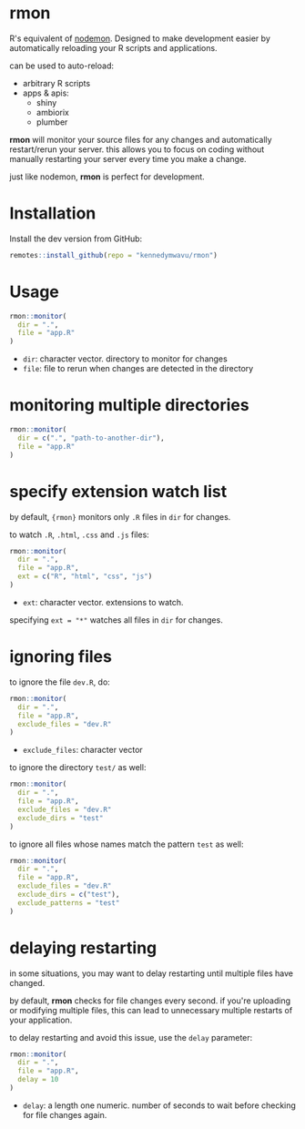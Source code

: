 # rmon

R's equivalent of [nodemon](https://nodemon.io/). Designed to make development easier by automatically reloading your R scripts and applications.

can be used to auto-reload:

- arbitrary R scripts
- apps & apis:
  - shiny
  - ambiorix
  - plumber

**rmon** will monitor your source files for any changes and automatically restart/rerun your server. this allows you to focus on coding without manually restarting your server every time you make a change.

just like nodemon, **rmon** is perfect for development.

# Installation

Install the dev version from GitHub:

```r
remotes::install_github(repo = "kennedymwavu/rmon")
```

# Usage

```r
rmon::monitor(
  dir = ".",
  file = "app.R"
)
```

- `dir`: character vector. directory to monitor for changes
- `file`: file to rerun when changes are detected in the directory

# monitoring multiple directories

```r
rmon::monitor(
  dir = c(".", "path-to-another-dir"),
  file = "app.R"
)
```

# specify extension watch list

by default, `{rmon}` monitors only `.R` files in `dir` for changes.

to watch `.R`, `.html`, `.css` and `.js` files:

```r
rmon::monitor(
  dir = ".",
  file = "app.R",
  ext = c("R", "html", "css", "js")
)
```

- `ext`: character vector. extensions to watch.

specifying `ext = "*"` watches all files in `dir` for changes.

# ignoring files

to ignore the file `dev.R`, do:

```r
rmon::monitor(
  dir = ".",
  file = "app.R",
  exclude_files = "dev.R"
)
```

- `exclude_files`: character vector

to ignore the directory `test/` as well:

```r
rmon::monitor(
  dir = ".",
  file = "app.R",
  exclude_files = "dev.R"
  exclude_dirs = "test"
)
```

to ignore all files whose names match the pattern `test` as well:

```r
rmon::monitor(
  dir = ".",
  file = "app.R",
  exclude_files = "dev.R"
  exclude_dirs = c("test"),
  exclude_patterns = "test"
)
```

# delaying restarting

in some situations, you may want to delay restarting until multiple files have changed.

by default, **rmon** checks for file changes every second.
if you're uploading or modifying multiple files, this can lead to unnecessary multiple restarts of your application.

to delay restarting and avoid this issue, use the `delay` parameter:

```r
rmon::monitor(
  dir = ".",
  file = "app.R",
  delay = 10
)
```

- `delay`: a length one numeric. number of seconds to wait before checking for file changes again.
